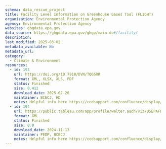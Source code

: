 ```yaml
---
schema: data_rescue_project 
title: Facility Level Information on Greenhouse Gases Tool (FLIGHT)
organization: Environmental Protection Agency
agency: Environmental Protection Agency
websites: ghgdata.epa.gov
data_source: https://ghgdata.epa.gov/ghgp/main.do#/facility/
description: 
last_modified: 2025-03-02
metadata_available: No
metadata_url: 
category:
  - Climate & Environment 
resources:
  - id: 193
    url: https://doi.org/10.7910/DVN/TQG6RR
    format: XML, XLSX, XLS, PDF
    status: Finished
    size: 0.412
    download_date: 2025-02-20
    maintainer: BCECJ, HD
    notes: Helpful info here https://ccdsupport.com/confluence/display/ghgp
  - id: 194
    url: https://public.tableau.com/app/profile/walter.auch/viz/USEPAFLIGHTDataDashboard/Dashboard1
    format: XML
    status: Finished
    size: 0.0
    download_date: 2024-11-13
    maintainer: PEDP, BCECJ
    notes: Helpful info here https://ccdsupport.com/confluence/display/ghgp
---
```

